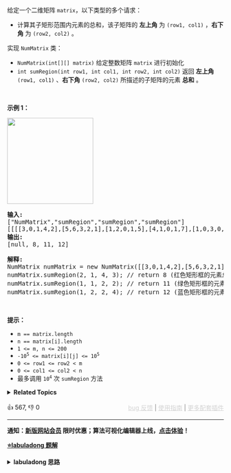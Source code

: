 <p><big><small>给定一个二维矩阵 <code>matrix</code>，</small></big>以下类型的多个请求：</p>

<ul> 
 <li><big><small>计算其子矩形范围内元素的总和，该子矩阵的 <strong>左上角</strong> 为 <code>(row1,&nbsp;col1)</code> ，<strong>右下角</strong> 为 <code>(row2,&nbsp;col2)</code> 。</small></big></li> 
</ul>

<p>实现 <code>NumMatrix</code> 类：</p>

<ul> 
 <li><code>NumMatrix(int[][] matrix)</code>&nbsp;给定整数矩阵 <code>matrix</code> 进行初始化</li> 
 <li><code>int sumRegion(int row1, int col1, int row2, int col2)</code>&nbsp;返回<big><small> <strong>左上角</strong></small></big><big><small> <code>(row1,&nbsp;col1)</code>&nbsp;、<strong>右下角</strong>&nbsp;<code>(row2,&nbsp;col2)</code></small></big> 所描述的子矩阵的元素 <strong>总和</strong> 。</li> 
</ul>

<p>&nbsp;</p>

<p><strong>示例 1：</strong></p>

<p><img src="https://pic.leetcode-cn.com/1626332422-wUpUHT-image.png" style="width: 200px;" /></p>

<pre>
<strong>输入:</strong> 
["NumMatrix","sumRegion","sumRegion","sumRegion"]
[[[[3,0,1,4,2],[5,6,3,2,1],[1,2,0,1,5],[4,1,0,1,7],[1,0,3,0,5]]],[2,1,4,3],[1,1,2,2],[1,2,2,4]]
<strong>输出:</strong> 
[null, 8, 11, 12]

<strong>解释:</strong>
NumMatrix numMatrix = new NumMatrix([[3,0,1,4,2],[5,6,3,2,1],[1,2,0,1,5],[4,1,0,1,7],[1,0,3,0,5]]);
numMatrix.sumRegion(2, 1, 4, 3); // return 8 (红色矩形框的元素总和)
numMatrix.sumRegion(1, 1, 2, 2); // return 11 (绿色矩形框的元素总和)
numMatrix.sumRegion(1, 2, 2, 4); // return 12 (蓝色矩形框的元素总和)
</pre>

<p>&nbsp;</p>

<p><strong>提示：</strong></p>

<ul> 
 <li><code>m == matrix.length</code></li> 
 <li><code>n == matrix[i].length</code></li> 
 <li><code>1 &lt;= m,&nbsp;n &lt;=&nbsp;200</code>
  <meta charset="UTF-8" /></li> 
 <li><code>-10<sup>5</sup>&nbsp;&lt;= matrix[i][j] &lt;= 10<sup>5</sup></code></li> 
 <li><code>0 &lt;= row1 &lt;= row2 &lt; m</code></li> 
 <li><code>0 &lt;= col1 &lt;= col2 &lt; n</code></li> 
 <li>
  <meta charset="UTF-8" />最多调用 <code>10<sup>4</sup></code> 次&nbsp;<code>sumRegion</code> 方法</li> 
</ul>

<details><summary><strong>Related Topics</strong></summary>设计 | 数组 | 矩阵 | 前缀和</details><br>

<div>👍 567, 👎 0<span style='float: right;'><span style='color: gray;'><a href='https://github.com/labuladong/fucking-algorithm/discussions/939' target='_blank' style='color: lightgray;text-decoration: underline;'>bug 反馈</a> | <a href='https://labuladong.online/algo/fname.html?fname=jb插件简介' target='_blank' style='color: lightgray;text-decoration: underline;'>使用指南</a> | <a href='https://labuladong.online/algo/images/others/%E5%85%A8%E5%AE%B6%E6%A1%B6.jpg' target='_blank' style='color: lightgray;text-decoration: underline;'>更多配套插件</a></span></span></div>

<div id="labuladong"><hr>

**通知：[新版网站会员](https://labuladong.online/algo/intro/site-vip/) 限时优惠；算法可视化编辑器上线，[点击体验](https://labuladong.online/algo/intro/visualize/)！**



<p><strong><a href="https://labuladong.online/algo/slug.html?slug=range-sum-query-2d-immutable" target="_blank">⭐️labuladong 题解</a></strong></p>
<details><summary><strong>labuladong 思路</strong></summary>

## 基本思路

> 本文有视频版：[前缀和/差分数组技巧精讲](https://www.bilibili.com/video/BV1NY4y1J7xQ)

这题的思路和 [303. 区域和检索 - 数组不可变](/problems/range-sum-query-immutable) 中一维数组中的前缀和问题是非常类似的，如下图：

![](https://labuladong.github.io/pictures/前缀和/5.jpeg)

如果我想计算红色的这个子矩阵的元素之和，可以用绿色矩阵减去蓝色矩阵减去橙色矩阵最后加上粉色矩阵，而绿蓝橙粉这四个矩阵有一个共同的特点，就是左上角就是 `(0, 0)` 原点。

那么我们可以维护一个二维 `preSum` 数组，专门记录以原点为顶点的矩阵的元素之和，就可以用几次加减运算算出任何一个子矩阵的元素和。

**详细题解：[小而美的算法技巧：前缀和数组](https://labuladong.online/algo/fname.html?fname=前缀和技巧)**

**标签：前缀和**

## 解法代码

提示：🟢 标记的是我写的解法代码，🤖 标记的是 chatGPT 翻译的多语言解法代码。如有错误，可以 [点这里](https://github.com/labuladong/fucking-algorithm/issues/1113) 反馈和修正。

<div class="tab-panel"><div class="tab-nav">
<button data-tab-item="cpp" class="tab-nav-button btn " data-tab-group="default" onclick="switchTab(this)">cpp🤖</button>

<button data-tab-item="python" class="tab-nav-button btn " data-tab-group="default" onclick="switchTab(this)">python🤖</button>

<button data-tab-item="java" class="tab-nav-button btn active" data-tab-group="default" onclick="switchTab(this)">java🟢</button>

<button data-tab-item="go" class="tab-nav-button btn " data-tab-group="default" onclick="switchTab(this)">go🤖</button>

<button data-tab-item="javascript" class="tab-nav-button btn " data-tab-group="default" onclick="switchTab(this)">javascript🤖</button>
</div><div class="tab-content">
<div data-tab-item="cpp" class="tab-item " data-tab-group="default"><div class="highlight">

```cpp
// 注意：cpp 代码由 chatGPT🤖 根据我的 java 代码翻译，旨在帮助不同背景的读者理解算法逻辑。
// 本代码已经通过力扣的测试用例，应该可直接成功提交。

class NumMatrix {
private:
    // preSum[i][j] 记录矩阵 [0, 0, i, j] 的元素和
    vector<vector<int>> preSum;

public:
    NumMatrix(vector<vector<int>>& matrix) {
        int m = matrix.size(), n = matrix[0].size();
        if (m == 0 || n == 0) return;
        // 构造前缀和矩阵
        preSum = vector<vector<int>>(m + 1, vector<int>(n + 1, 0));
        for (int i = 1; i <= m; i++) {
            for (int j = 1; j <= n; j++) {
                // 计算每个矩阵 [0, 0, i, j] 的元素和
                preSum[i][j] = preSum[i-1][j] + preSum[i][j-1] + matrix[i - 1][j - 1] - preSum[i-1][j-1];
            }
        }
    }

    // 计算子矩阵 [x1, y1, x2, y2] 的元素和
    int sumRegion(int x1, int y1, int x2, int y2) {
        // 目标矩阵之和由四个相邻矩阵运算获得
        return preSum[x2+1][y2+1] - preSum[x1][y2+1] - preSum[x2+1][y1] + preSum[x1][y1];
    }
};
```

</div></div>

<div data-tab-item="python" class="tab-item " data-tab-group="default"><div class="highlight">

```python
# 注意：python 代码由 chatGPT🤖 根据我的 java 代码翻译，旨在帮助不同背景的读者理解算法逻辑。
# 本代码已经通过力扣的测试用例，应该可直接成功提交。

class NumMatrix:
    # preSum[i][j] 记录矩阵 [0, 0, i, j] 的元素和
    def __init__(self, matrix: List[List[int]]):
        m, n = len(matrix), len(matrix[0])
        if m == 0 or n == 0:
            return
        # 构造前缀和矩阵
        self.preSum = [[0] * (n + 1) for _ in range(m + 1)]
        for i in range(1, m + 1):
            for j in range(1, n + 1):
                # 计算每个矩阵 [0, 0, i, j] 的元素和
                self.preSum[i][j] = self.preSum[i - 1][j] + self.preSum[i][j - 1] + matrix[i - 1][j - 1] - self.preSum[i - 1][j - 1]

    # 计算子矩阵 [x1, y1, x2, y2] 的元素和
    def sumRegion(self, x1: int, y1: int, x2: int, y2: int) -> int:
        # 目标矩阵之和由四个相邻矩阵运算获得
        return self.preSum[x2 + 1][y2 + 1] - self.preSum[x1][y2 + 1] - self.preSum[x2 + 1][y1] + self.preSum[x1][y1]
```

</div></div>

<div data-tab-item="java" class="tab-item active" data-tab-group="default"><div class="highlight">

```java
class NumMatrix {
    // preSum[i][j] 记录矩阵 [0, 0, i-1, j-1] 的元素和
    private int[][] preSum;

    public NumMatrix(int[][] matrix) {
        int m = matrix.length, n = matrix[0].length;
        if (m == 0 || n == 0) return;
        // 构造前缀和矩阵
        preSum = new int[m + 1][n + 1];
        for (int i = 1; i <= m; i++) {
            for (int j = 1; j <= n; j++) {
                // 计算每个矩阵 [0, 0, i, j] 的元素和
                preSum[i][j] = preSum[i-1][j] + preSum[i][j-1] + matrix[i - 1][j - 1] - preSum[i-1][j-1];
            }
        }
    }

    // 计算子矩阵 [x1, y1, x2, y2] 的元素和
    public int sumRegion(int x1, int y1, int x2, int y2) {
        // 目标矩阵之和由四个相邻矩阵运算获得
        return preSum[x2+1][y2+1] - preSum[x1][y2+1] - preSum[x2+1][y1] + preSum[x1][y1];
    }
}
```

</div></div>

<div data-tab-item="go" class="tab-item " data-tab-group="default"><div class="highlight">

```go
// 注意：go 代码由 chatGPT🤖 根据我的 java 代码翻译，旨在帮助不同背景的读者理解算法逻辑。
// 本代码已经通过力扣的测试用例，应该可直接成功提交。

type NumMatrix struct {
    // preSum[i][j] 记录矩阵 [0, 0, i, j] 的元素和
    preSum [][]int
}

func Constructor(matrix [][]int) NumMatrix {
    m, n := len(matrix), len(matrix[0])
    if m == 0 || n == 0 {
        return NumMatrix{}
    }
    // 构造前缀和矩阵
    preSum := make([][]int, m+1)
    for i := 0; i <= m; i++ {
        preSum[i] = make([]int, n+1)
    }
    for i := 1; i <= m; i++ {
        for j := 1; j <= n; j++ {
            // 计算每个矩阵 [0, 0, i, j] 的元素和
            preSum[i][j] = preSum[i-1][j] + preSum[i][j-1] + matrix[i-1][j-1] - preSum[i-1][j-1]
        }
    }
    return NumMatrix{preSum: preSum}
}

func (this *NumMatrix) SumRegion(x1 int, y1 int, x2 int, y2 int) int {
    // 目标矩阵之和由四个相邻矩阵运算获得
    return this.preSum[x2+1][y2+1] - this.preSum[x1][y2+1] - this.preSum[x2+1][y1] + this.preSum[x1][y1]
}
```

</div></div>

<div data-tab-item="javascript" class="tab-item " data-tab-group="default"><div class="highlight">

```javascript
// 注意：javascript 代码由 chatGPT🤖 根据我的 java 代码翻译，旨在帮助不同背景的读者理解算法逻辑。
// 本代码已经通过力扣的测试用例，应该可直接成功提交。

/**
 * @param {number[][]} matrix 矩阵
 */
var NumMatrix = function(matrix) {
  const m = matrix.length, n = matrix[0].length;
  if (m == 0 || n == 0) return;
  // preSum[i][j] 记录矩阵 [0, 0, i, j] 的元素和
  this.preSum = new Array(m + 1).fill().map(() => new Array(n + 1).fill(0));
  for (let i = 1; i <= m; i++) {
    for (let j = 1; j <= n; j++) {
      // 计算每个矩阵 [0, 0, i, j] 的元素和
      this.preSum[i][j] = this.preSum[i - 1][j] + this.preSum[i][j - 1] + matrix[i - 1][j - 1] - this.preSum[i - 1][j - 1];
    }
  }
};

/**
 * @param {number} x1 子矩阵左上角坐标x
 * @param {number} y1 子矩阵左上角坐标y
 * @param {number} x2 子矩阵右下角坐标x
 * @param {number} y2 子矩阵右下角坐标y
 * @return {number} 子矩阵元素和
 */
NumMatrix.prototype.sumRegion = function(x1, y1, x2, y2) {
  // 目标矩阵之和由四个相邻矩阵运算获得
  return this.preSum[x2 + 1][y2 + 1] - this.preSum[x1][y2 + 1] - this.preSum[x2 + 1][y1] + this.preSum[x1][y1];
};
```

</div></div>
</div></div>

**类似题目**：
  - [1314. 矩阵区域和 🟠](/problems/matrix-block-sum)
  - [303. 区域和检索 - 数组不可变 🟢](/problems/range-sum-query-immutable)
  - [剑指 Offer II 013. 二维子矩阵的和 🟠](/problems/O4NDxx)

</details>
</div>

